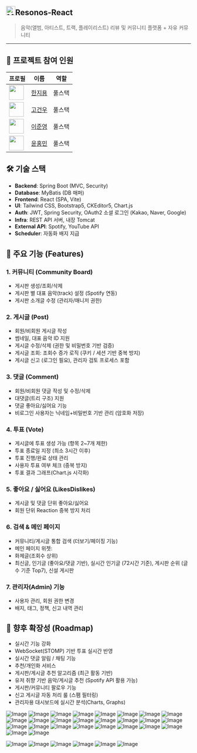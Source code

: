 ## <img src="https://raw.githubusercontent.com/Tarikul-Islam-Anik/Animated-Fluent-Emojis/master/Emojis/Objects/Musical%20Notes.png" alt="Musical Notes" width="25" height="25" />Resonos-React
> 음악(앨범, 아티스트, 트랙, 플레이리스트) 리뷰 및 커뮤니티 플랫폼 + 자유 커뮤니티
--- 

## 👥 프로젝트 참여 인원

| 프로필 | 이름 | 역할 |
|--------|------|------|
| <img src="https://avatars.githubusercontent.com/ruff1376" width="40"> | [한지용](https://github.com/ruff1376) | 풀스택 |
| <img src="https://avatars.githubusercontent.com/GUNW-O-O" width="40"> | [고건우](https://github.com/GUNW-O-O) | 풀스택 |
| <img src="https://avatars.githubusercontent.com/Lee-0210" width="40"> | [이준영](https://github.com/Lee-0210) | 풀스택 |
| <img src="https://avatars.githubusercontent.com/skymin022" width="40"> | [윤홍민](https://github.com/skymin022) | 풀스택 |


## 🛠 기술 스택
- **Backend**: Spring Boot (MVC, Security)
- **Database**: MyBatis (DB 매퍼)
- **Frontend**: React (SPA, Vite)
- **UI**: Tailwind CSS, Bootstrap5, CKEditor5, Chart.js
- **Auth**: JWT, Spring Security, OAuth2 소셜 로그인 (Kakao, Naver, Google)
- **Infra**: REST API 서버, 내장 Tomcat
- **External API**: Spotify, YouTube API
- **Scheduler**: 자동화 배지 지급


## 📝 주요 기능 (Features)
### 1. 커뮤니티 (Community Board)
- 게시판 생성/조회/삭제
- 게시판 별 대표 음악(track) 설정 (Spotify 연동)
- 게시판 소개글 수정 (관리자/매니저 권한)

### 2. 게시글 (Post)
- 회원/비회원 게시글 작성
- 썸네일, 대표 음악 ID 지원
- 게시글 수정/삭제 (권한 및 비밀번호 기반 검증)
- 게시글 조회: 조회수 증가 로직 (쿠키 / 세션 기반 중복 방지)
- 게시글 신고 (로그인 필요), 관리자 검토 프로세스 포함

### 3. 댓글 (Comment)
- 회원/비회원 댓글 작성 및 수정/삭제
- 대댓글(트리 구조) 지원
- 댓글 좋아요/싫어요 기능
- 비로그인 사용자는 닉네임+비밀번호 기반 관리 (암호화 저장)

### 4. 투표 (Vote)
- 게시글에 투표 생성 가능 (항목 2~7개 제한)
- 투표 종료일 지정 (최소 3시간 이후)
- 투표 진행/완료 상태 관리
- 사용자 투표 여부 체크 (중복 방지)
- 투표 결과 그래프(Chart.js 시각화)

### 5. 좋아요 / 싫어요 (LikesDislikes)
- 게시글 및 댓글 단위 좋아요/싫어요
- 회원 단위 Reaction 중복 방지 처리

### 6. 검색 & 메인 페이지
- 커뮤니티/게시글 통합 검색 (더보기/페이징 기능)
- 메인 페이지 위젯:
- 화제글(조회수 상위)
- 최신글, 인기글 (좋아요/댓글 기반), 실시간 인기글 (72시간 기준), 게시판 순위 (글 수 기준 Top7), 신설 게시판

### 7. 관리자(Admin) 기능
- 사용자 관리, 회원 권한 변경
- 배지, 태그, 정책, 신고 내역 관리

## 🚀 향후 확장성 (Roadmap)
- 실시간 기능 강화
- WebSocket(STOMP) 기반 투표 실시간 반영
- 실시간 댓글 알림 / 채팅 기능
- 추천/개인화 서비스
- 게시판/게시글 추천 알고리즘 (최근 활동 기반)
- 유저 취향 기반 음악/게시글 추천 (Spotify API 활용 가능)
- 게시판/커뮤니티 팔로우 기능
- 신고 게시글 자동 처리 룰 (스팸 필터링)
- 관리자용 대시보드에 실시간 분석(Charts, Graphs)









![Image](https://github.com/user-attachments/assets/bd669b2b-1996-4467-b3a7-971e9b7a52ff)
![Image](https://github.com/user-attachments/assets/debc3d7d-cff3-41d2-be44-3083f9f3065d)
![Image](https://github.com/user-attachments/assets/73b99852-8607-432e-968e-11d8e3b2d4c0)
![Image](https://github.com/user-attachments/assets/eaa059af-b884-4823-bcc8-e5ea78c81775)
![Image](https://github.com/user-attachments/assets/d6db5e23-0cf5-493f-8f18-db62633ff622)
![Image](https://github.com/user-attachments/assets/472c9b1d-1547-48da-b859-474c7da30082)
![Image](https://github.com/user-attachments/assets/2d9ccfbb-8b94-42b1-bf53-2f70743b3712)
![Image](https://github.com/user-attachments/assets/d3f1204d-08c1-440a-84ab-8980edb639e9)
![Image](https://github.com/user-attachments/assets/f6753838-afe2-4250-95c6-5814b66dc9ee)
![Image](https://github.com/user-attachments/assets/7c49e4ce-648a-4de3-91e2-ca0c89b5abae)
![Image](https://github.com/user-attachments/assets/61812d19-a8bf-4eda-8d38-c594871ecb7c)
![Image](https://github.com/user-attachments/assets/f61cf7dd-5cb5-4c13-877d-af821a97abdf)
![Image](https://github.com/user-attachments/assets/d61c8135-15bc-477f-b373-b5d491b02eb7)
![Image](https://github.com/user-attachments/assets/62a4397b-c81c-4b67-aa55-6b65ba378a01)
![Image](https://github.com/user-attachments/assets/3099e6ae-f832-480a-b30d-f97a92b62cda)
![Image](https://github.com/user-attachments/assets/9f70da41-0782-4498-b6c3-5a8dfb5b1405)
![Image](https://github.com/user-attachments/assets/07b4ddbb-511d-408f-b868-9d01b736a7cb)
![Image](https://github.com/user-attachments/assets/570a8ef7-f862-4cec-8f70-ea2533460edd)
![Image](https://github.com/user-attachments/assets/cf5b65db-2c7b-43e5-8fd5-a4fee978c828)
![Image](https://github.com/user-attachments/assets/918050b9-8f21-41b1-aefd-b2ca0862e53c)
![Image](https://github.com/user-attachments/assets/2c368398-9205-4968-9b51-8e09e93e20c5)
![Image](https://github.com/user-attachments/assets/4b48a2c1-7b9f-4051-a8d4-a5e34f65e7c5)
![Image](https://github.com/user-attachments/assets/a811649f-9672-4f85-bae8-9e57be375c32)
![Image](https://github.com/user-attachments/assets/30e56cde-440a-4bcb-920d-25946f52a065)
![Image](https://github.com/user-attachments/assets/b2c07274-14cb-4fa3-a331-3da87996227a)
![Image](https://github.com/user-attachments/assets/e17768cd-8d1b-4f8a-a214-1f18de7f2aa4)

![Image](https://github.com/user-attachments/assets/1db7cba2-b2e1-4a8b-8219-71e2be0d2c3b)
![Image](https://github.com/user-attachments/assets/456c31a0-96d5-4bde-89f3-00395cc8d809)
![Image](https://github.com/user-attachments/assets/4642f5e3-44f7-4fc4-9461-50b69f11b4bf)
![Image](https://github.com/user-attachments/assets/b3983335-6cb6-4d8f-af89-510f89e7ee47)
![Image](https://github.com/user-attachments/assets/ac5d15cd-a34c-4b00-9008-75427cc1a562)
![Image](https://github.com/user-attachments/assets/79bad710-510f-4739-96c7-87105e4bf81a)
